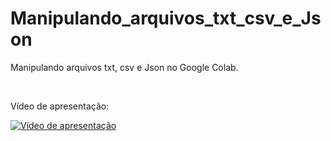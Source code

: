 # Manipulando_arquivos_txt_csv_e_Json
Manipulando arquivos txt, csv e Json no Google Colab.

<br>

Vídeo de apresentação:

[![Vídeo de apresentação](https://img.youtube.com/vi/UTmsryaPvYo/maxresdefault.jpg)](https://youtu.be/UTmsryaPvYo "Apresentação")
